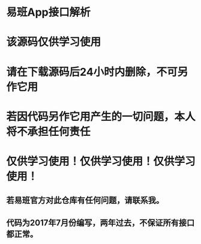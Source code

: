 # 易班App接口解析
# 该源码仅供学习使用
# 请在下载源码后24小时内删除，不可另作它用
# 若因代码另作它用产生的一切问题，本人将不承担任何责任
# 仅供学习使用！仅供学习使用！仅供学习使用！

## 若易班官方对此仓库有任何问题，请联系我。

## 代码为2017年7月份编写，两年过去，不保证所有接口都正常。
